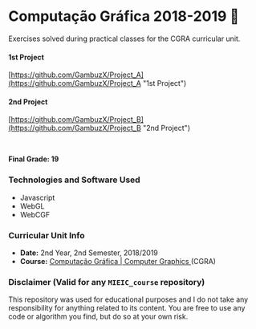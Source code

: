 # Computação Gráfica 2018-2019 :file_folder:

Exercises solved during practical classes for the CGRA curricular unit.

#### 1st Project
[https://github.com/GambuzX/Project_A](https://github.com/GambuzX/Project_A "1st Project")

#### 2nd Project
[https://github.com/GambuzX/Project_B](https://github.com/GambuzX/Project_B "2nd Project")

<br>

**Final Grade: 19**

### Technologies and Software Used
* Javascript
* WebGL
* WebCGF

### Curricular Unit Info
* **Date:** 2nd Year, 2nd Semester, 2018/2019
* **Course:** [Computação Gráfica | Computer Graphics ](https://sigarra.up.pt/feup/en/UCURR_GERAL.FICHA_UC_VIEW?pv_ocorrencia_id=419996 "CGRA") (CGRA)

### Disclaimer (Valid for any `MIEIC_course` repository)
This repository was used for educational purposes and I do not take any responsibility for anything related to its content. You are free to use any code or algorithm you find, but do so at your own risk.
